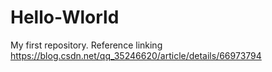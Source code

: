 # Hello-Wlorld
My first repository. Reference linking https://blog.csdn.net/qq_35246620/article/details/66973794

